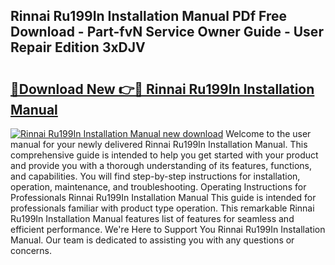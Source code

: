 ## Rinnai Ru199In Installation Manual PDf Free Download - Part-fvN Service Owner Guide - User Repair Edition 3xDJV

# <h2><a href="http://bc32342.oget.top/?id=Rinnai+Ru199In+Installation+Manual">🔗Download New 👉🔴 Rinnai Ru199In Installation Manual</a></h2>

[![Rinnai Ru199In Installation Manual new download](https://i.imgur.com/5g1atiW.png)](http://bc32342.oget.top/?id=Rinnai+Ru199In+Installation+Manual)
Welcome to the user manual for your newly delivered Rinnai Ru199In Installation Manual. This comprehensive guide is intended to help you get started with your product and provide you with a thorough understanding of its features, functions, and capabilities. You will find step-by-step instructions for installation, operation, maintenance, and troubleshooting. Operating Instructions for Professionals Rinnai Ru199In Installation Manual This guide is intended for professionals familiar with product type operation. This remarkable Rinnai Ru199In Installation Manual features list of features for seamless and efficient performance. We're Here to Support You Rinnai Ru199In Installation Manual. Our team is dedicated to assisting you with any questions or concerns.
